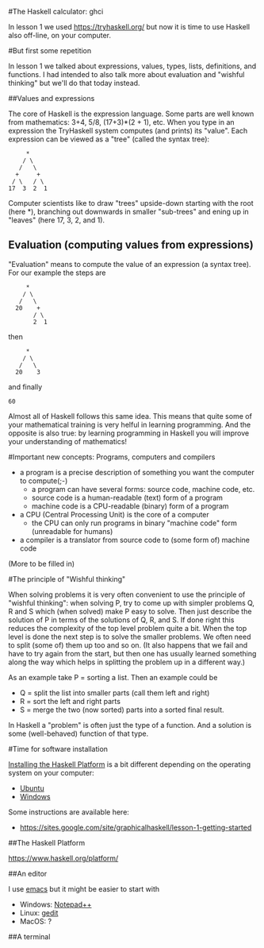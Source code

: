 #The Haskell calculator: ghci

In lesson 1 we used https://tryhaskell.org/ but now it is time to use Haskell also off-line, on your computer.

#But first some repetition

In lesson 1 we talked about expressions, values, types, lists, definitions, and functions. I had intended to also talk more about evaluation and "wishful thinking" but we'll do that today instead.

##Values and expressions

The core of Haskell is the expression language. Some parts are well known from mathematics: 3+4, 5/8, (17+3)*(2 + 1), etc.
When you type in an expression the TryHaskell system computes (and prints) its "value".
Each expression can be viewed as a "tree" (called the syntax tree):

         *
        / \
       /   \
      +     +
     / \   / \
    17  3  2  1

Computer scientists like to draw "trees" upside-down starting with the root (here *), branching out downwards in smaller "sub-trees" and ening up in "leaves" (here 17, 3, 2, and 1).

## Evaluation (computing values from expressions)

"Evaluation" means to compute the value of an expression (a syntax tree). For our example the steps are

         *
        / \
       /   \
      20    +
           / \
           2  1

then

         *
        / \
       /   \
      20    3

and finally

    60

Almost all of Haskell follows this same idea. This means that quite some of your mathematical training is very helful in learning programming. And the opposite is also true: by learning programming in Haskell you will improve your understanding of mathematics!

#Important new concepts: Programs, computers and compilers

* a program is a precise description of something you want the computer to compute(;-)
    * a program can have several forms: source code, machine code, etc.
    * source code is a human-readable (text) form of a program
    * machine code is a CPU-readable (binary) form of a program
* a CPU (Central Processing Unit) is the core of a computer
    * the CPU can only run programs in binary "machine code" form (unreadable for humans)
* a compiler is a translator from source code to (some form of) machine code

(More to be filled in)

#The principle of "Wishful thinking"

When solving problems it is very often convenient to use the principle
of "wishful thinking": when solving P, try to come up with simpler
problems Q, R and S which (when solved) make P easy to solve. Then
just describe the solution of P in terms of the solutions of Q, R, and
S. If done right this reduces the complexity of the top level problem
quite a bit. When the top level is done the next step is to solve the
smaller problems. We often need to split (some of) them up too and so
on. (It also happens that we fail and have to try again from the
start, but then one has usually learned something along the way which
helps in splitting the problem up in a different way.)

As an example take P = sorting a list. Then an example could be
* Q = split the list into smaller parts (call them left and right)
* R = sort the left and right parts
* S = merge the two (now sorted) parts into a sorted final result.

In Haskell a "problem" is often just the type of a function. And a
solution is some (well-behaved) function of that type.

#Time for software installation

[Installing the Haskell Platform](http://www.haskell.org/platform/) is
a bit different depending on the operating system on your computer:
* [Ubuntu](haskellonubuntu.md)
* [Windows](haskellonwindows.md)

Some instructions are available here:
* https://sites.google.com/site/graphicalhaskell/lesson-1-getting-started

##The Haskell Platform

https://www.haskell.org/platform/

##An editor

I use [emacs](http://www.gnu.org/software/emacs/) but it might be easier to start with
* Windows: [Notepad++](http://notepad-plus-plus.org/)
* Linux: [gedit](http://en.wikipedia.org/wiki/Gedit)
* MacOS: ?

##A terminal

